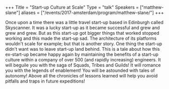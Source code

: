 +++
Title = "Start-up Culture at Scale"
Type = "talk"
Speakers = ["matthew-slane"]
aliases = ["/events/2017-amsterdam/program/matthew-slane/"]
+++

Once upon a time there was a little travel start-up based in Edinburgh called Skyscanner. It was a lucky start-up as it became successful and grew and grew and grew. But as this start-up got bigger things that worked stopped working and this made the start-up sad. The architecture of its platforms wouldn't scale for example; but that is another story. One thing the start-up didn't want was to leave start-up land behind. This is a tale about how this ex-start-up became happy again by maintaining the benefits of a start-up culture within a company of over 500 (and rapidly increasing) engineers. It will beguile you with the saga of Squads, Tribes and Guilds! It will romance you with the legends of enablement! You will be astounded with tales of autonomy! Above all the chronicles of lessons learned will help you avoid pitfalls and traps in future expeditions!
